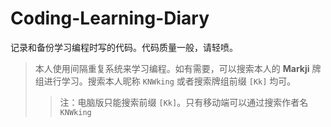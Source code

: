 # Coding-Learning-Diary
记录和备份学习编程时写的代码。代码质量一般，请轻喷。
> 本人使用间隔重复系统来学习编程。如有需要，可以搜索本人的 **Markji** 牌组进行学习。搜索本人昵称 `KNWking` 或者搜索牌组前缀 `[Kk]` 均可。
> > 注：电脑版只能搜索前缀 `[Kk]`。只有移动端可以通过搜索作者名 `KNWking`
